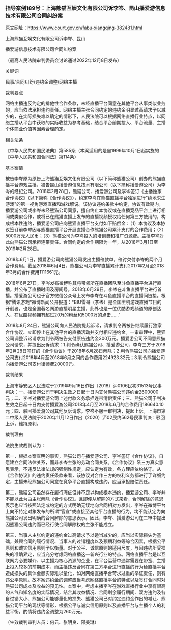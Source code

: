 ### 指导案例189号：上海熊猫互娱文化有限公司诉李岑、昆山播爱游信息技术有限公司合同纠纷案
原文网址：https://www.court.gov.cn/fabu-xiangqing-382481.html

上海熊猫互娱文化有限公司诉李岑、昆山

播爱游信息技术有限公司合同纠纷案

（最高人民法院审判委员会讨论通过2022年12月8日发布）

关键词

民事/合同纠纷/违约金调整/网络主播

裁判要点

网络主播违反约定的排他性合作条款，未经直播平台同意在其他平台从事类似业务的，应当依法承担违约责任。网络主播主张合同约定的违约金明显过高请求予以减少的，在实际损失难以确定的情形下，人民法院可以根据网络直播行业特点，以网络主播从平台中获取的实际收益为参考基础，结合平台前期投入、平台流量、主播个体商业价值等因素合理酌定。

相关法条

《中华人民共和国民法典》第585条（本案适用的是自1999年10月1日起实施的《中华人民共和国合同法》第114条）

基本案情

被告李岑原为原告上海熊猫互娱文化有限公司（以下简称熊猫公司）创办的熊猫直播平台游戏主播，被告昆山播爱游信息技术有限公司（以下简称播爱游公司）为李岑的经纪公司。2018年2月28日，熊猫公司、播爱游公司及李岑签订《主播独家合作协议》（以下简称《合作协议》），约定李岑在熊猫直播平台独家进行"绝地求生游戏"的第一视角游戏直播和游戏解说。该协议违约条款中约定，协议有效期内，播爱游公司或李岑未经熊猫公司同意，擅自终止本协议或在直播竞品平台上进行相同或类似合作，或将已在熊猫直播上发布的直播视频授权给任何第三方使用的，构成根本性违约，播爱游公司应向熊猫直播平台支付如下赔偿金：（1）本协议及本协议签订前李岑因与熊猫直播平台开展直播合作熊猫公司累计支付的合作费用；（2）5000万元人民币；（3）熊猫公司为李岑投入的培训费和推广资源费。主播李岑对此向熊猫公司承担连带责任。合同约定的合作期限为一年，从2018年3月1日至2019年2月28日。

2018年6月1日，播爱游公司向熊猫公司发出主播催款单，催讨欠付李岑的两个月合作费用。截至2018年6月4日，熊猫公司为李岑直播累计支付2017年2月至2018年3月的合作费用1111661元。

2018年6月27日，李岑发布微博称其将带领所在直播团队至斗鱼直播平台进行直播，并公布了直播时间及房间号。2018年6月29日，李岑在斗鱼直播平台进行首播。播爱游公司也于官方微信公众号上发布李岑在斗鱼直播平台的直播间链接。根据"腾讯游戏"微博新闻公开报道："BIU雷哥（李岑）是全国主机游戏直播节目的开创者，也是全国著名网游直播明星主播，此外也是一位优酷游戏频道的原创达人，在优酷视频拥有超过20万的粉丝和5000万的点击......"

2018年8月24日，熊猫公司向人民法院提起诉讼，请求判令两被告继续履行独家合作协议、立即停止在其他平台的直播活动并支付相应违约金。一审审理中，熊猫公司调整诉讼请求为判令两被告支付原告违约金300万元。播爱游公司不同意熊猫公司请求，并提出反诉请求：1.判令确认熊猫公司、播爱游公司、李岑三方于2018年2月28日签订的《合作协议》于2018年6月28日解除；2.判令熊猫公司向播爱游公司支付2018年4月至2018年6月之间的合作费用224923.32元；3.判令熊猫公司向播爱游公司支付律师费20000元。

裁判结果

上海市静安区人民法院于2019年9月16日作出（2018）沪0106民初31513号民事判决：一、播爱游公司于判决生效之日起十日内支付熊猫公司违约金2600000元；二、李岑对播爱游公司上述付款义务承担连带清偿责任；三、熊猫公司于判决生效之日起十日内支付播爱游公司2018年4月至2018年6月的合作费用186640.10元；四、驳回播爱游公司其他反诉请求。李岑不服一审判决，提起上诉。上海市第二中级人民法院于2020年11月12日作出（2020）沪02民终562号民事判决：驳回上诉，维持原判。

裁判理由

法院生效裁判认为：

第一，根据本案查明的事实，熊猫公司与播爱游公司、李岑签订《合作协议》，自愿建立合同法律关系，而非李岑主张的劳动合同关系。《合作协议》系三方真实意思表示，不违反法律法规的强制性规定，应认定为有效，各方理应依约恪守。从《合作协议》的违约责任条款来看，该协议对合作三方的权利义务都进行了详细约定，主播未经熊猫公司同意在竞争平台直播构成违约，应当承担赔偿责任。

第二，熊猫公司虽然存在履行瑕疵但并不足以构成根本违约，播爱游公司、李岑并不能以此为由主张解除《合作协议》。且即便从解除的方式来看，合同解除的意思表示也应当按照法定或约定的方式明确无误地向合同相对方发出，李岑在微博平台上向不特定对象发布的所谓"官宣"或直接至其他平台直播的行为，均不能认定为向熊猫公司发出明确的合同解除的意思表示。因此，李岑、播爱游公司在二审中提出因熊猫公司违约而已经行使合同解除权的主张不能成立。

第三，当事人主张约定的违约金过高请求予以适当减少的，应当以实际损失为基础，兼顾合同的履行情况、当事人的过错程度以及预期利益等综合因素，根据公平原则和诚实信用原则予以衡量。对于公平、诚信原则的适用尺度，与因违约所受损失的准确界定，应当充分考虑网络直播这一新兴行业的特点。网络直播平台是以互联网为必要媒介、以主播为核心资源的企业，在平台运营中通常需要在带宽、主播上投入较多的前期成本，而主播违反合同在第三方平台进行直播的行为给直播平台造成损失的具体金额实际难以量化，如对网络直播平台苛求过重的举证责任，则有违公平原则。故本案违约金的调整应当考虑网络直播平台的特点以及签订合同时对熊猫公司成本及收益的预见性。本案中，考虑主播李岑在游戏直播行业中享有很高的人气和知名度的实际情况，结合其收益情况、合同剩余履行期间、双方违约及各自过错大小、熊猫公司能够量化的损失、熊猫公司已对约定违约金作出的减让、熊猫公司平台的现状等情形，根据公平与诚实信用原则以及直播平台与主播个人的利益平衡，酌情将违约金调整为260万元。

（生效裁判审判人员：何云、张明良、邵美琳）
